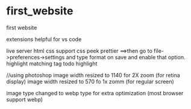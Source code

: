 # first_website

first website

extensions helpful for vs code

live server
html css support
css peek
prettier ==>then go to file->preferences->settings and type format on save and enable that option.
highlight matching tag
todo highlight

//using photoshop
image width resized to 1140 for 2X zoom (for retina display)
image width resized to 570 fo 1x zomm (for regular screen)

image type changed to webp type for extra optimization (most browser support webp)
